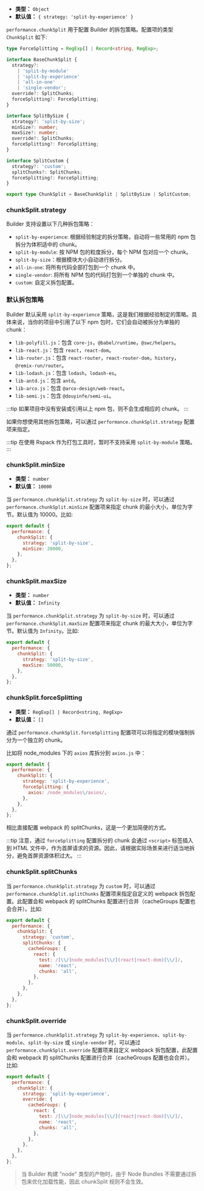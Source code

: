 - **类型：** `Object`
- **默认值：** `{ strategy: 'split-by-experience' }`

`performance.chunkSplit` 用于配置 Builder 的拆包策略。配置项的类型 `ChunkSplit` 如下:

```ts
type ForceSplitting = RegExp[] | Record<string, RegExp>;

interface BaseChunkSplit {
  strategy?:
    | 'split-by-module'
    | 'split-by-experience'
    | 'all-in-one'
    | 'single-vendor';
  override?: SplitChunks;
  forceSplitting?: ForceSplitting;
}

interface SplitBySize {
  strategy?: 'split-by-size';
  minSize?: number;
  maxSize?: number;
  override?: SplitChunks;
  forceSplitting?: ForceSplitting;
}

interface SplitCustom {
  strategy?: 'custom';
  splitChunks?: SplitChunks;
  forceSplitting?: ForceSplitting;
}

export type ChunkSplit = BaseChunkSplit | SplitBySize | SplitCustom;
```

### chunkSplit.strategy

Builder 支持设置以下几种拆包策略：

- `split-by-experience`: 根据经验制定的拆分策略，自动将一些常用的 npm 包拆分为体积适中的 chunk。
- `split-by-module`: 按 NPM 包的粒度拆分，每个 NPM 包对应一个 chunk。
- `split-by-size`：根据模块大小自动进行拆分。
- `all-in-one`: 将所有代码全部打包到一个 chunk 中。
- `single-vendor`: 将所有 NPM 包的代码打包到一个单独的 chunk 中。
- `custom`: 自定义拆包配置。

### 默认拆包策略

Builder 默认采用 `split-by-experience` 策略，这是我们根据经验制定的策略。具体来说，当你的项目中引用了以下 npm 包时，它们会自动被拆分为单独的 chunk：

- `lib-polyfill.js`：包含 `core-js`，`@babel/runtime`，`@swc/helpers`。
- `lib-react.js`：包含 `react`，`react-dom`。
- `lib-router.js`：包含 `react-router`，`react-router-dom`，`history`，`@remix-run/router`。
- `lib-lodash.js`：包含 `lodash`，`lodash-es`。
- `lib-antd.js`：包含 `antd`。
- `lib-arco.js`：包含 `@arco-design/web-react`。
- `lib-semi.js`：包含 `@douyinfe/semi-ui`。

:::tip
如果项目中没有安装或引用以上 npm 包，则不会生成相应的 chunk。
:::

如果你想使用其他拆包策略，可以通过 `performance.chunkSplit.strategy` 配置项来指定。

:::tip
在使用 Rspack 作为打包工具时，暂时不支持采用 `split-by-module` 策略。
:::

### chunkSplit.minSize

- **类型：** `number`
- **默认值：** `10000`

当 `performance.chunkSplit.strategy` 为 `split-by-size` 时，可以通过 `performance.chunkSplit.minSize` 配置项来指定 chunk 的最小大小，单位为字节。默认值为 10000。比如:

```js
export default {
  performance: {
    chunkSplit: {
      strategy: 'split-by-size',
      minSize: 20000,
    },
  },
};
```

### chunkSplit.maxSize

- **类型：** `number`
- **默认值：** `Infinity`

当 `performance.chunkSplit.strategy` 为 `split-by-size` 时，可以通过 `performance.chunkSplit.maxSize` 配置项来指定 chunk 的最大大小，单位为字节。默认值为 `Infinity`。比如:

```js
export default {
  performance: {
    chunkSplit: {
      strategy: 'split-by-size',
      maxSize: 50000,
    },
  },
};
```

### chunkSplit.forceSplitting

- **类型：** `RegExp[] | Record<string, RegExp>`
- **默认值：** `[]`

通过 `performance.chunkSplit.forceSplitting` 配置项可以将指定的模块强制拆分为一个独立的 chunk。

比如将 node_modules 下的 `axios` 库拆分到 `axios.js` 中：

```js
export default {
  performance: {
    chunkSplit: {
      strategy: 'split-by-experience',
      forceSplitting: {
        axios: /node_modules\/axios/,
      },
    },
  },
};
```

相比直接配置 webpack 的 splitChunks，这是一个更加简便的方式。

:::tip
注意，通过 `forceSplitting` 配置拆分的 chunk 会通过 `<script>` 标签插入到 HTML 文件中，作为首屏请求的资源。因此，请根据实际场景来进行适当地拆分，避免首屏资源体积过大。
:::

### chunkSplit.splitChunks

当 `performance.chunkSplit.strategy` 为 `custom` 时，可以通过 `performance.chunkSplit.splitChunks` 配置项来指定自定义的 webpack 拆包配置。此配置会和 webpack 的 splitChunks 配置进行合并（cacheGroups 配置也会合并）。比如:

```js
export default {
  performance: {
    chunkSplit: {
      strategy: 'custom',
      splitChunks: {
        cacheGroups: {
          react: {
            test: /[\\/]node_modules[\\/](react|react-dom)[\\/]/,
            name: 'react',
            chunks: 'all',
          },
        },
      },
    },
  },
};
```

### chunkSplit.override

当 `performance.chunkSplit.strategy` 为 `split-by-experience`、`split-by-module`、`split-by-size` 或 `single-vendor` 时，可以通过 `performance.chunkSplit.override` 配置项来自定义 webpack 拆包配置，此配置会和 webpack 的 splitChunks 配置进行合并（cacheGroups 配置也会合并）。比如:

```js
export default {
  performance: {
    chunkSplit: {
      strategy: 'split-by-experience',
      override: {
        cacheGroups: {
          react: {
            test: /[\\/]node_modules[\\/](react|react-dom)[\\/]/,
            name: 'react',
            chunks: 'all',
          },
        },
      },
    },
  },
};
```

> 当 Builder 构建 "node" 类型的产物时，由于 Node Bundles 不需要通过拆包来优化加载性能，因此 chunkSplit 规则不会生效。
